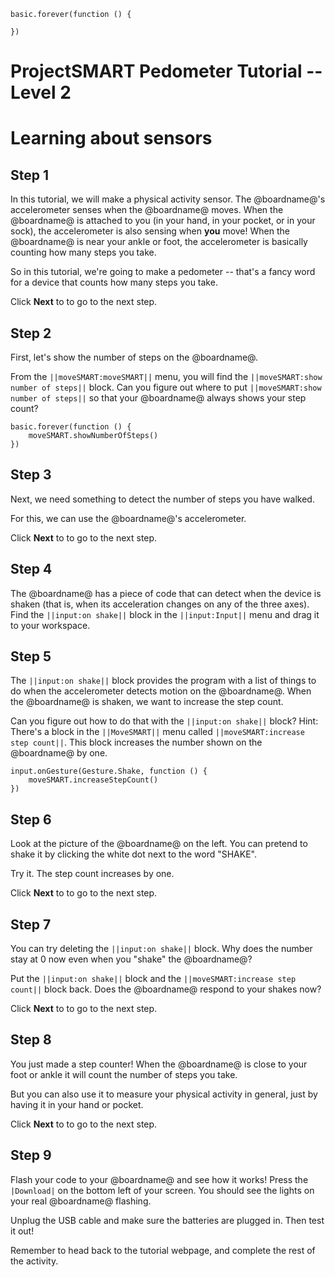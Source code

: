 ```template
basic.forever(function () {
	
})
```
# ProjectSMART Pedometer Tutorial -- Level 2
# Learning about sensors


## Step 1

In this tutorial, we will make a physical activity sensor. The @boardname@'s accelerometer senses when the @boardname@ moves. When the @boardname@ is attached to you (in your hand, in your pocket, or in your sock), the accelerometer is also sensing when **you** move! When the @boardname@ is near your ankle or foot, the accelerometer is basically counting how many steps you take.

So in this tutorial, we're going to make a pedometer -- that's a fancy word for a device that counts how many steps you take.

Click **Next** to to go to the next step.

## Step 2

First, let's show the number of steps on the @boardname@.

From the ``||moveSMART:moveSMART||`` menu, you will find the ``||moveSMART:show number of steps||`` block. Can you figure out where to put ``||moveSMART:show number of steps||`` so that your @boardname@ always shows your step count?

```block
basic.forever(function () {
    moveSMART.showNumberOfSteps()
})
```

## Step 3

Next, we need something to detect the number of steps you have walked.

For this, we can use the @boardname@'s accelerometer.

Click **Next** to to go to the next step.

## Step 4

The @boardname@ has a piece of code that can detect when the device is shaken (that is, when its acceleration changes on any of the three axes). Find the ``||input:on shake||`` block in the ``||input:Input||`` menu and drag it to your workspace.

## Step 5

The ``||input:on shake||`` block provides the program with a list of things to do when the accelerometer detects motion on the @boardname@.
When the @boardname@ is shaken, we want to increase the step count.

Can you figure out how to do that with the ``||input:on shake||`` block?
Hint: There's a block in the ``||MoveSMART||`` menu called ``||moveSMART:increase step count||``. This 
block increases the number shown on the @boardname@ by one.

```block
input.onGesture(Gesture.Shake, function () {
    moveSMART.increaseStepCount()
})
```

## Step 6

Look at the picture of the @boardname@ on the left.
You can pretend to shake it by clicking the white dot next to the word "SHAKE".

Try it. The step count increases by one.

Click **Next** to to go to the next step.

## Step 7

You can try deleting the ``||input:on shake||`` block. Why does the number stay at 0 now even when you "shake" the @boardname@? 

Put the ``||input:on shake||`` block and the ``||moveSMART:increase step count||`` block back. Does the @boardname@ respond to your shakes now?

Click **Next** to to go to the next step.

## Step 8

You just made a step counter! When the @boardname@ is close to your foot or ankle it will count the number of steps you take.

But you can also use it to measure your physical activity in general, just by having it in your hand or pocket.

Click **Next** to to go to the next step.

## Step 9

Flash your code to your @boardname@ and see how it works!
Press the ``|Download|`` on the bottom left of your screen.
You should see the lights on your real @boardname@ flashing.

Unplug the USB cable and make sure the batteries are plugged in. Then test it out!

Remember to head back to the tutorial webpage, and complete the rest of the activity.
